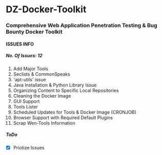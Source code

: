 # DZ-Docker-Toolkit
### Comprehensive Web Application Penetration Testing & Bug Bounty Docker Toolkit

#### ISSUES INFO
#####  No. Of Issues: 12

1. Add Major Tools
2. Seclists & CommonSpeaks
3. 'apt-utils' issue
4. Java Installation & Python Library Issue
5. Organizing Content to Specific Local Repositories
6. Cleaning the Docker Image
7. GUI Support
8. Tools Lister
9. Scheduled Updates for Tools & Docker Image (CRONJOB)
10. Browser Support with Required Default Plugins
11. Scrap Wen-Tools Information

##### ToDo
- [X] Priotize Issues
